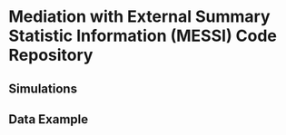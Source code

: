 # Mediation with External Summary Statistic Information (MESSI) Code Repository

## Simulations

## Data Example
